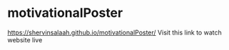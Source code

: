 # motivationalPoster
https://shervinsalaah.github.io/motivationalPoster/
Visit this link to watch website live
